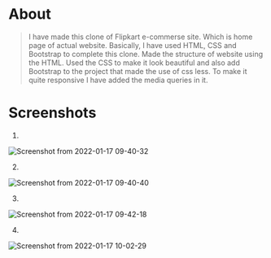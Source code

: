 # About

> I have made this clone of Flipkart e-commerse site. Which is home page of actual website.
> Basically, I have used HTML, CSS and Bootstrap to complete this clone.
> Made the structure of website using the HTML.
> Used the CSS to make it look beautiful and also add Bootstrap to the project that made the use of css less.
> To make it quite responsive I have added the media queries in it. 

# Screenshots
1)
![Screenshot from 2022-01-17 09-40-32](https://user-images.githubusercontent.com/97082607/149708255-cecc7420-1127-4342-9cca-0d495c380bae.png)

2)
![Screenshot from 2022-01-17 09-40-40](https://user-images.githubusercontent.com/97082607/149708307-220bc45d-50d4-4db4-b3d3-c9aceb7ea2e3.png)

3)

![Screenshot from 2022-01-17 09-42-18](https://user-images.githubusercontent.com/97082607/149708318-7ed92620-3d6b-4e3b-95d8-b865d2bb5ce1.png)

4)
![Screenshot from 2022-01-17 10-02-29](https://user-images.githubusercontent.com/97082607/149708476-c5d9fdeb-9323-4dfe-ac5b-5aa53a58ab97.png)
